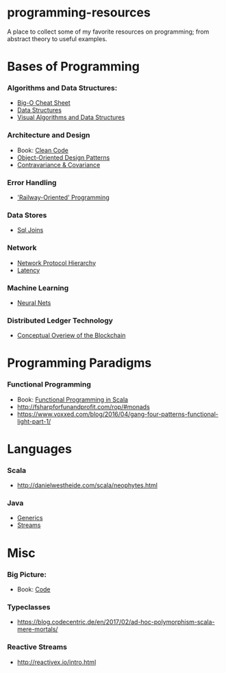 # programming-resources
A place to collect some of my favorite resources on programming; from abstract theory to useful examples.

# Bases of Programming

### Algorithms and Data Structures:
* [Big-O Cheat Sheet](http://bigocheatsheet.com/)
* [Data Structures](https://www.clear.rice.edu/comp160/data_cheat.html)
* [Visual Algorithms and Data Structures](http://visualgo.net/)

### Architecture and Design
* Book: [Clean Code](http://www.goodreads.com/book/show/3735293-clean-code)
* [Object-Oriented Design Patterns](https://s-media-cache-ak0.pinimg.com/originals/e4/fb/b0/e4fbb07b8f2858e4f0b82a9f11f9ef21.jpg)
* [Contravariance & Covariance](https://zeroturnaround.com/wp-content/uploads/2016/12/Java-Generics-cheat-sheet-graphic-v1.png)

### Error Handling
* ['Railway-Oriented' Programming](http://fsharpforfunandprofit.com/rop/#monads)

### Data Stores
* [Sql Joins](http://www.maximemo.com/images/2015/2_1448028457.png)

### Network
* [Network Protocol Hierarchy](https://s-media-cache-ak0.pinimg.com/originals/69/14/ae/6914ae17a08454798765d9474a02aa47.jpg)
* [Latency](https://gist.github.com/hellerbarde/2843375)

### Machine Learning
* [Neural Nets](http://www.asimovinstitute.org/wp-content/uploads/2016/09/neuralnetworks.png)

### Distributed Ledger Technology

* [Conceptual Overiew of the Blockchain](https://www.youtube.com/watch?v=bBC-nXj3Ng4)

# Programming Paradigms

### Functional Programming
* Book: [Functional Programming in Scala](http://www.goodreads.com/book/show/13541678-functional-programming-in-scala)
* http://fsharpforfunandprofit.com/rop/#monads
* https://www.voxxed.com/blog/2016/04/gang-four-patterns-functional-light-part-1/

# Languages

### Scala

* http://danielwestheide.com/scala/neophytes.html

### Java

* [Generics](https://zeroturnaround.com/wp-content/uploads/2016/12/Java-Generics-cheat-sheet-v5.png)
* [Streams](https://zeroturnaround.com/wp-content/uploads/2016/01/Java-8-Streams-cheat-sheet-v3.png)

# Misc

### Big Picture:

* Book: [Code](http://www.goodreads.com/book/show/44882.Code)

### Typeclasses

* https://blog.codecentric.de/en/2017/02/ad-hoc-polymorphism-scala-mere-mortals/

### Reactive Streams
* http://reactivex.io/intro.html
